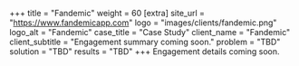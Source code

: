 +++
title = "Fandemic"
weight = 60
[extra]
site_url = "https://www.fandemicapp.com"
logo = "images/clients/fandemic.png"
logo_alt = "Fandemic"
case_title = "Case Study"
client_name = "Fandemic"
client_subtitle = "Engagement summary coming soon."
problem = "TBD"
solution = "TBD"
results = "TBD"
+++
Engagement details coming soon.

<!-- more -->

